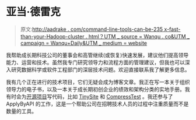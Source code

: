 # 亚当·德雷克

> 原文:[http://aadrake . com/command-line-tools-can-be-235 x-fast-than-your-Hadoop-cluster . html？UTM _ source = Wanqu . co&UTM _ campaign = Wanqu+Daily&UTM _ medium = website](http://aadrake.com/command-line-tools-can-be-235x-faster-than-your-hadoop-cluster.html?utm_source=wanqu.co&utm_campaign=Wanqu+Daily&utm_medium=website)

我帮助成长期科技公司的董事会和高管继续(或恢复)快速发展，建议他们提高领导能力、运营和技术。虽然我专门研究领导力和流程方面的管理建议，但我也可以深入研究数据科学或软件工程部门的深层技术问题。欢迎直接联系我了解更多信息。

我有几个正在进行的技术项目，它们无疑会成为博客文章。我正在写一本关于组织领导力的电子书，以及一本关于成长期初创企业的绩效和架构分类的实地手册。我有时会为[开源项目](https://github.com/adamdrake)写代码，比如 [TinySite](https://tinysite.adamdrake.com) 和 [CompressTest](https://compresstest.com) 。我还参与了 ApplyByAPI 的工作，这是一个帮助公司在招聘技术人员的过程中注重质量而不是数量的工具。